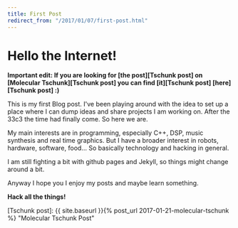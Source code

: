 ```yaml
---
title: First Post
redirect_from: "/2017/01/07/first-post.html"
---
```


Hello the Internet!
===================

__Important edit: If you are looking for [the post][Tschunk post] on [Molecular Tschunk][Tschunk post] you can find [it][Tschunk post] [here][Tschunk post] :)__


This is my first Blog post.
I've been playing around with the idea to set up a place where I can dump ideas and share projects I am working on.
After the 33c3 the time had finally come.
So here we are.

My main interests are in programming, especially C++, DSP, music synthesis and real time graphics.
But I have a broader interest in robots, hardware, software, food...
So basically technology and hacking in general.

I am still fighting a bit with github pages and Jekyll, so things might change around a bit.

Anyway I hope you I enjoy my posts and maybe learn something.

__Hack all the things!__



[//]: # (here be links)

[Tschunk post]: {{ site.baseurl }}{% post_url 2017-01-21-molecular-tschunk %} "Molecular Tschunk Post"
